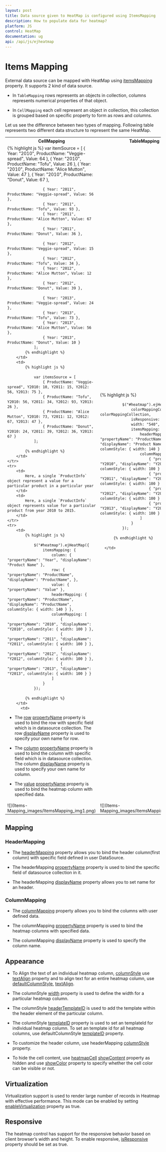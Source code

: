 ```yaml
---
layout: post
title: Data source given to HeatMap is configured using ItemsMapping
description: How to populate data for heatmap?
platform: JS
control: HeatMap
documentation: ug
api: /api/js/ejheatmap
---
```


# Items Mapping

External data source can be mapped with HeatMap using [itemsMapping](/api/js/ejheatmap#members:itemsmapping "itemsMapping") property. It supports 2 kind of data source.

* In `TableMapping` rows represents an objects in collection, columns represents numerical properties of that object.

* In `CellMapping` each cell represent an object in collection, this collection is grouped based on specific property to form as rows and columns.

Let us see the difference between two types of mapping. Following table represents two different data structure to represent the same HeatMap.

<table>
    <tr>
        <th>CellMapping</th>
        <th>TableMapping</th>
    </tr>
    <tr>
        <td>
            {% highlight js %}
                var itemSource = [
                    { Year: "2010", ProductName: "Veggie-spread", Value: 64 },
                    { Year: "2010", ProductName: "Tofu", Value: 26 },
                    { Year: "2010", ProductName: "Alice Mutton", Value: 47 },
                    { Year: "2010", ProductName: "Donut", Value: 67 },

                    { Year: "2011", ProductName: "Veggie-spread", Value: 56 },
                    { Year: "2011", ProductName: "Tofu", Value: 93 },
                    { Year: "2011", ProductName: "Alice Mutton", Value: 67 },
                    { Year: "2011", ProductName: "Donut", Value: 36 },

                    { Year: "2012", ProductName: "Veggie-spread", Value: 15 },
                    { Year: "2012", ProductName: "Tofu", Value: 34 },
                    { Year: "2012", ProductName: "Alice Mutton", Value: 12 },
                    { Year: "2012", ProductName: "Donut", Value: 39 },

                    { Year: "2013", ProductName: "Veggie-spread", Value: 24 },
                    { Year: "2013", ProductName: "Tofu", Value: 73 },
                    { Year: "2013", ProductName: "Alice Mutton", Value: 56 },
                    { Year: "2013", ProductName: "Donut", Value: 10 }
                ];
            {% endhighlight %}
        </td>
        <td>
            {% highlight js %}
    
                var itemsSource = [
                    { ProductName: "Veggie-spread", Y2010: 10, Y2011: 15, Y2012: 56, Y2013: 75 },
                    { ProductName: "Tofu", Y2010: 56, Y2011: 34, Y2012: 93, Y2013: 26 },
                    { ProductName: "Alice Mutton", Y2010: 73, Y2011: 12, Y2012: 67, Y2013: 47 },
                    { ProductName: "Donut", Y2010: 24, Y2011: 39, Y2012: 36, Y2013: 67 }
                ];
        
            {% endhighlight %}
        </td>
    </tr>
    <tr>
        <td>
            Here, a single `ProductInfo` object represent a value for a particular product in a particular year
        </td>
        <td>
            Here, a single `ProductInfo` object represents value for a particular product from year 2010 to 2015.	
        </td>
    </tr>
    <tr>
        <td>
            {% highlight js %}
            
                $("#heatmap").ejHeatMap({
                    itemsMapping: {
                        column: { "propertyName": "Year", "displayName": "Product Name" },
                        row: { "propertyName": "ProductName", "displayName": "ProductName", },
                        value: { "propertyName": "Value" },
                        headerMapping: { "propertyName": "ProductName", "displayName": "ProductName", columnStyle: { width: 140 } },
                        columnMapping: [
                            { "propertyName": "2010", "displayName": "Y2010", columnStyle: { width: 100 } },
                            { "propertyName": "2011", "displayName": "Y2011", columnStyle: { width: 100 } },
                            { "propertyName": "2012", "displayName": "Y2012", columnStyle: { width: 100 } },
                            { "propertyName": "2013", "displayName": "Y2013", columnStyle: { width: 100 } }
                        ]
                    }
                });
            
			{% endhighlight %}
        </td>
          <td>
 
* The [row](/api/js/ejheatmap#members:itemsmapping-row "row") [propertyName](/api/js/ejheatmap#members:itemsmapping-row-propertyname "propertyName") property is used to bind the row with specific field which is in datasource collection. The row [displayName](/api/js/ejheatmap#members:itemsmapping-row-displayname "displayName") property is used to specify your own name for row.

* The [column](/api/js/ejheatmap#members:itemsmapping-column "column") [propertyName](/api/js/ejheatmap#members:itemsmapping-column-propertyname "propertyName") property is used to bind the column with specific field which is in datasource collection. The column
 [displayName](/api/js/ejheatmap#members:itemsmapping-column-displayname "displayName") property is used to specify your own name for column.

* The [value](/api/js/ejheatmap#members:itemsmapping-value "value") [propertyName](/api/js/ejheatmap#members:itemsmapping-value-propertyname "propertyName") property is used to bind the heatmap column with specified data.
        </td>
        <td>
            {% highlight js %}
    
                $("#heatmap").ejHeatMap({
                    colorMappingCollection: colorMappingCollection,
                    isResponsive: true,
                    width: "540",
                    itemsMapping: {
                        headerMapping: { "propertyName": "ProductName", "displayName": "Product Name", columnStyle: { width: 140 } },
                        columnMapping: [
                            { "propertyName": "Y2010", "displayName": "Y2010", columnStyle: { width: 100 } },
                            { "propertyName": "Y2011", "displayName": "Y2011", columnStyle: { width: 100 } },
                            { "propertyName": "Y2012", "displayName": "Y2012", columnStyle: { width: 100 } },
                            { "propertyName": "Y2013", "displayName": "Y2013", columnStyle: { width: 100 } }
                        ]
                    }
                });
                
            {% endhighlight %}

        </td>
    </tr>
    <tr>
        <td>
            ![](Items-Mapping_images/ItemsMapping_img1.png)
        </td>
        <td>
            ![](Items-Mapping_images/ItemsMapping_img1.png)
        </td>
    </tr>
</table>

## Mapping

### HeaderMapping

* The [headerMapping](/api/js/ejheatmap#members:itemsmapping-headermapping "headerMapping") property allows you to bind the header column(first column) with specific field defined in user DataSource. 

* The headerMapping [propertyName](/api/js/ejheatmap#members:itemsmapping-headermapping-propertyname "propertyName") property is used to bind the specific field of datasource collection in it.

* The headerMapping [displayName](/api/js/ejheatmap#members:itemsmapping-headermapping-displayname "displayName") property allows you to set name for an header.

### ColumnMapping

* The [columnMapping](/api/js/ejheatmap#members:itemsmapping-columnmapping "columnMapping") property allows you to bind the columns with user defined data.

* The columnMapping [propertyName](/api/js/ejheatmap#members:itemsmapping-columnmapping-propertyname "propertyName") property is used to bind the heatmap columns with specified data.

* The columnMapping [displayName](/api/js/ejheatmap#members:itemsmapping-columnmapping-displayname "displayName") property is used to specify the column name.

## Appearance

* To Align the text of an individual heatmap column, [columnStyle](/api/js/ejheatmap#members:itemsmapping-columnstyle "columnStyle") use [textAlign](/api/js/ejheatmap#members:itemsmapping-columnstyle-textalign "textAlign") property and to align text for an entire heatmap column, use [defaultColumnStyle](/api/js/ejheatmap#members:defaultcolumnstyle "defaultColumnStyle"), [textAlign](/api/js/ejheatmap#members:defaultcolumnstyle-textalign "textAlign").

* The columnStyle [width](/api/js/ejheatmap#members:itemsmapping-columnstyle-width "width") property is used to define the width for a particular heatmap column.

* The columnStyle [headerTemplateID](/api/js/ejheatmap#members:itemsmapping-columnstyle-headertemplateid "headerTemplateID") is used to add the template within the header element of the particular column.  

* The columnStyle [templateID](/api/js/ejheatmap#members:itemsmapping-columnstyle-templateid "templateID") property is used to set an templateId for individual heatmap column. To set an template id for all heatmap columns, use defaultColumnStyle [templateID](/api/js/ejheatmap#members:defaultcolumnstyle-templateid "templateID") property.
 
* To customize the header column, use headerMapping [columnStyle](/api/js/ejheatmap#members:itemsmapping-headermapping-columnstyle "columnStyle") property.

* To hide the cell content, use [heatmapCell](/api/js/ejheatmap#members:heatmapcell "heatmapCell") [showContent](/api/js/ejheatmap#members:heatmapcell-showcontent "showContent") property as hidden and use [showColor](/api/js/ejheatmap#members:heatmapcell-showcolor "showColor") property to specify whether the cell color can be visible or not.

## Virtualization

Virtualization support is used to render large number of records in Heatmap with effective performance. This mode can be enabled by setting [enableVirtualization](/api/js/ejheatmap#members:enablevirtualization "enableVirtualization") property as true.

## Responsive

The heatmap control has support for the responsive behavior based on client browser’s width and height. To enable responsive, [isResponsive](/api/js/ejheatmap#members:isresponsive "isResponsive") property should be set as true.


